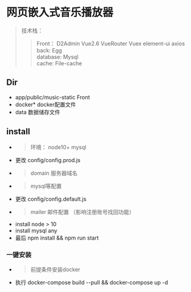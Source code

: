<!--
 * @Author: your name
 * @Date: 2020-06-29 18:24:47
 * @LastEditTime: 2020-12-02 14:20:34
 * @LastEditors: Please set LastEditors
 * @Description: In User Settings Edit
 * @FilePath: \music\README.md
-->
# 网页嵌入式音乐播放器
> 技术栈： 
> > Front： D2Admin Vue2.6 VueRouter Vuex element-ui axios  
> > back:  Egg  
> > database:  Mysql  
> > cache:  File-cache 

## Dir
- app/public/music-static Front
- docker*  docker配置文件
- data 数据储存文件

## install
- > 环境： node10+ mysql  
- 更改 config/config.prod.js
- > domain 服务器域名
- > mysql等配置
- 更改 config/config.default.js
- > mailer 邮件配置 （影响注册账号找回功能）
- install node > 10
- install mysql any
- 最后 npm install && npm run start

### 一键安装
- > 前提条件安装docker
- 执行 docker-compose build --pull && docker-compose up -d
